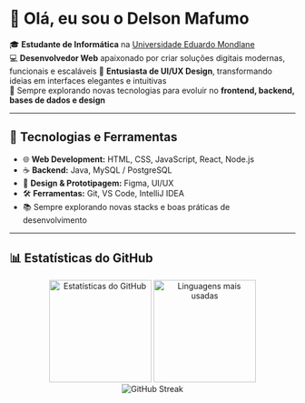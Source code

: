 # 👋 Olá, eu sou o Delson Mafumo 
 
🎓 **Estudante de Informática** na [Universidade Eduardo Mondlane](https://www.uem.mz/)  
💻 **Desenvolvedor Web** apaixonado por criar soluções digitais modernas, funcionais e escaláveis 
🎨 **Entusiasta de UI/UX Design**, transformando ideias em interfaces elegantes e intuitivas    
🚀 Sempre explorando novas tecnologias para evoluir no **frontend, backend, bases de dados e design**  

---

## 🚀 Tecnologias e Ferramentas 

- 🌐 **Web Development:** HTML, CSS, JavaScript, React, Node.js
- ☕ **Backend:** Java, MySQL / PostgreSQL
- 🎨 **Design & Prototipagem:** Figma, UI/UX  
- 🛠️ **Ferramentas:** Git, VS Code, IntelliJ IDEA  
- 📚 Sempre explorando novas stacks e boas práticas de desenvolvimento
  
---

## 📊 Estatísticas do GitHub  

<div align="center">

  <!-- Estatísticas gerais -->
  <img height="180em" src="https://github-readme-stats.vercel.app/api?username=delsonmafumo&show_icons=true&theme=tokyonight&count_private=true&include_all_commits=true&custom_title=⚡ Estatísticas do Delson&line_height=24&hide=issues&hide_border=false&card_width=400" alt="Estatísticas do GitHub"/>

  <!-- Linguagens mais usadas -->
  <img height="180em" src="https://github-readme-stats.vercel.app/api/top-langs/?username=delsonmafumo&layout=compact&theme=tokyonight&langs_count=6&hide_border=false&custom_title=💡 Linguagens Mais Usadas" alt="Linguagens mais usadas"/>

</div>  

<div align="center">

  <!-- Card manual de habilidades -->


</div>  

<div align="center">
  
  <!-- Streak de commits -->
  <img src="https://streak-stats.demolab.com?user=delsonmafumo&theme=tokyonight&hide_border=false&border_radius=8&date_format=j%20M%5B%20Y%5D&custom_title=🔥 Streak de Contribuições&mode=weekly" alt="GitHub Streak"/>

</div>  
